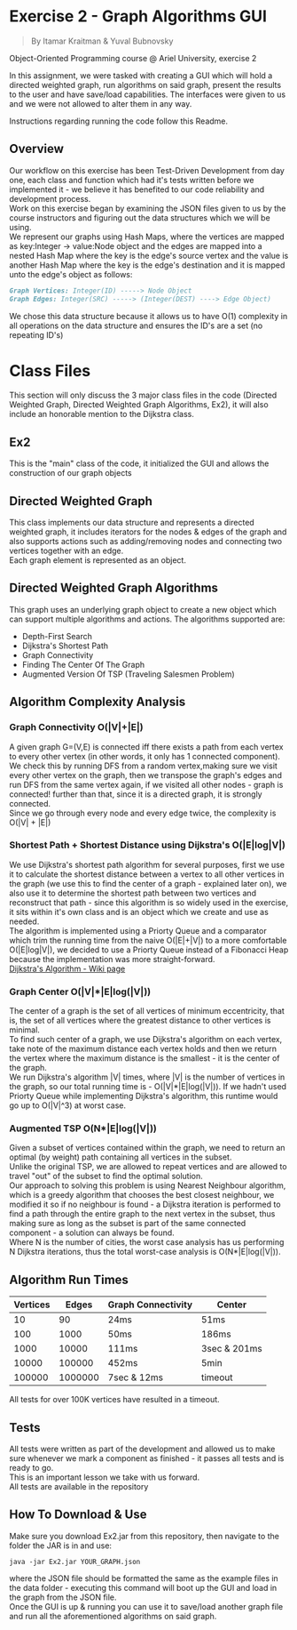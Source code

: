 # **Exercise 2 - Graph Algorithms GUI**
>By Itamar Kraitman & Yuval Bubnovsky

Object-Oriented Programming course @ Ariel University, exercise 2

In this assignment, we were tasked with creating a GUI which will hold a directed weighted graph, run algorithms on said graph, present the results to the user and have save/load capabilities.
The interfaces were given to us and we were not allowed to alter them in any way.

Instructions regarding running the code follow this Readme.

## **Overview**
Our workflow on this exercise has been Test-Driven Development from day one, each class and function which had it's tests written before we implemented it - we believe it has benefited to our code reliability and development process.
<br> Work on this exercise began by examining the JSON files given to us by the course instructors and figuring out the data structures which we will be using.
<br> We represent our graphs using Hash Maps, where the vertices are mapped as key:Integer -> value:Node object and the edges are mapped into a nested Hash Map where the key is the edge's source vertex and the value is another Hash Map where the key is the edge's destination and it is mapped unto the edge's object as follows:<br>
```markdown
Graph Vertices: Integer(ID) -----> Node Object
Graph Edges: Integer(SRC) -----> (Integer(DEST) ----> Edge Object)
```
We chose this data structure because it allows us to have O(1) complexity in all operations on the data structure and ensures the ID's are a set (no repeating ID's)
# **Class Files**
This section will only discuss the 3 major class files in the code (Directed Weighted Graph, Directed Weighted Graph Algorithms, Ex2), it will also include an honorable mention to the Dijkstra class.
## Ex2
This is the "main" class of the code, it initialized the GUI and allows the construction of our graph objects
## Directed Weighted Graph
This class implements our data structure and represents a directed weighted graph, it includes iterators for the nodes & edges of the graph and also supports actions such as adding/removing nodes and connecting two vertices together with an edge.<br>
Each graph element is represented as an object.
## Directed Weighted Graph Algorithms
This graph uses an underlying graph object to create a new object which can support multiple algorithms and actions. The algorithms supported are:<br>
* Depth-First Search
* Dijkstra's Shortest Path
* Graph Connectivity
* Finding The Center Of The Graph
* Augmented Version Of TSP (Traveling Salesmen Problem)

## Algorithm Complexity Analysis

### Graph Connectivity O(|V|+|E|)
A given graph G=(V,E) is connected iff there exists a path from each vertex to every other vertex (in other words, it only has 1 connected component). <br>We check this by running DFS from a random vertex,making sure we visit every other vertex on the graph, then we transpose the graph's edges and run DFS from the same vertex again, if we visited all other nodes - graph is connected! further than that, since it is a directed graph, it is strongly connected.<br>
Since we go through every node and every edge twice, the complexity is O(|V| + |E|)

### Shortest Path + Shortest Distance using Dijkstra's O(|E|log|V|)
We use Dijkstra's shortest path algorithm for several purposes, first we use it to calculate the shortest distance between a vertex to all other vertices in the graph (we use this to find the center of a graph - explained later on), we also use it to determine the shortest path between two vertices and reconstruct that path - since this algorithm is so widely used in the exercise, it sits within it's own class and is an object which we create and use as needed.<br>The algorithm is implemented using a Priorty Queue and a comparator which trim the running time from the naive O(|E|+|V|) to a more comfortable O(|E|log|V|), we decided to use a Priorty Queue instead of a Fibonacci Heap because the implementation was more straight-forward.
<br> [Dijkstra's Algorithm - Wiki page][Dwiki]
### Graph Center O(|V|\*|E|log(|V|))
The center of a graph is the set of all vertices of minimum eccentricity, that is, the set of all vertices where the greatest distance to other vertices is minimal.<br>
To find such center of a graph, we use Dijkstra's algorithm on each vertex, take note of the maximum distance each vertex holds and then we return the vertex where the maximum distance is the smallest - it is the center of the graph.<br>
We run Dijkstra's algorithm |V| times, where |V| is the number of vertices in the graph, so our total running time is - O(|V|*|E|log(|V|)). If we hadn't used Priorty Queue while implementing Dijkstra's algorithm, this runtime would go up to O(|V|^3) at worst case.

### Augmented TSP O(N*|E|log(|V|))
Given a subset of vertices contained within the graph, we need to return an optimal (by weight) path containing all vertices in the subset.<br>
Unlike the original TSP, we are allowed to repeat vertices and are allowed to travel "out" of the subset to find the optimal solution.
<br>
Our approach to solving this problem is using Nearest Neighbour algorithm, which is a greedy algorithm that chooses the best closest neighbour, we modified it so if no neighbour is found - a Dijkstra iteration is performed to find a path through the entire graph to the next vertex in the subset, thus making sure as long as the subset is part of the same connected component - a solution can always be found.<br>
Where N is the number of cities, the worst case analysis has us performing N Dijkstra iterations, thus the total worst-case analysis is O(N*|E|log(|V|)).

## Algorithm Run Times

|**Vertices** |**Edges**|     **Graph Connectivity**     |     **Center**     |
|-------------|-------------|-------------------------|-------------------------- 
|   10          |    90         |          24ms               |       51ms              |                  
|    100         |    1000         |          50ms               |     186ms             |                    
|    1000         |     10000        |         111ms                |    3sec & 201ms            |                      
|    10000        |    100000       |        452ms                 |     5min       |
|    100000       |    1000000      |        7sec & 12ms            |     timeout              |

All tests for over 100K vertices have resulted in a timeout.

## Tests

All tests were written as part of the development and allowed us to make sure whenever we mark a component as finished - it passes all tests and is ready to go.
<br>This is an important lesson we take with us forward.
<br>All tests are available in the repository

## How To Download & Use
Make sure you download Ex2.jar from this repository, then navigate to the folder the JAR is in and use:
```commandline
java -jar Ex2.jar YOUR_GRAPH.json
```

where the JSON file should be formatted the same as the example files in the data folder - executing this command will boot up the GUI and load in the graph from the JSON file.
<br>Once the GUI is up & running you can use it to save/load another graph file and run all the aforementioned algorithms on said graph.

[Dwiki]: https://en.wikipedia.org/wiki/Dijkstra%27s_algorithm

